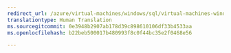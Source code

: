 ```yaml
---
redirect_url: /azure/virtual-machines/windows/sql/virtual-machines-windows-sql-performance
translationtype: Human Translation
ms.sourcegitcommit: 0e3948b2907ab178d39c898610106df33b4533aa
ms.openlocfilehash: b22beb500017b480993f8c0f44bc35e2f0468e56

---
```



<!--HONumber=Jan17_HO2-->


